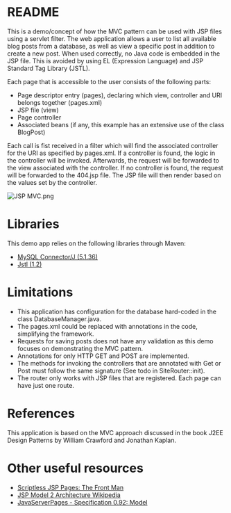 # README #

This is a demo/concept of how the MVC pattern can be used with JSP files using a servlet filter.
The web application allows a user to list all available blog posts from a database, as well as view a specific post in addition to create a new post. 
When used correctly, no Java code is embedded in the JSP file. This is avoided by using EL (Expression Language) and JSP Standard Tag Library (JSTL).

Each page that is accessible to the user consists of the following parts:

* Page descriptor entry (pages), declaring which view, controller and URI belongs together (pages.xml)
* JSP file (view)
* Page controller
* Associated beans (if any, this example has an extensive use of the class BlogPost)

Each call is fist received in a filter which will find the associated controller for the URI as specified by pages.xml. If a controller is found, the logic in the controller will be invoked. Afterwards, the request will be forwarded to the view associated with the controller. If no controller is found, the request will be forwarded to the 404.jsp file. The JSP file will then render based on the values set by the controller. 

![JSP MVC.png](https://bitbucket.org/repo/jBk4a8/images/1139313143-JSP%20MVC.png)

# Libraries #
This demo app relies on the following libraries through Maven:

* [MySQL Connector/J (5.1.36) ](http://mvnrepository.com/artifact/mysql/mysql-connector-java/5.1.36)
* [Jstl (1.2)](http://mvnrepository.com/artifact/javax.servlet/jstl/1.2) 

# Limitations #

* This application has configuration for the database hard-coded in the class DatabaseManager.java.
* The pages.xml could be replaced with annotations in the code, simplifying the framework.
* Requests for saving posts does not have any validation as this demo focuses on demonstrating the MVC pattern.
* Annotations for only HTTP GET and POST are implemented.
* The methods for invoking the controllers that are annotated with Get or Post must follow the same signature (See todo in SiteRouter::init).
* The router only works with JSP files that are registered. Each page can have just one route.

# References #
This application is based on the MVC approach discussed in the book J2EE Design Patterns by William Crawford and Jonathan Kaplan.

# Other useful resources #

* [Scriptless JSP Pages: The Front Man](http://www.javaranch.com/journal/200603/frontman.html)
* [JSP Model 2 Architecture Wikipedia](https://en.wikipedia.org/wiki/JSP_model_2_architecture)
* [JavaServerPages - Specification 0.92: Model](http://www.kirkdorffer.com/jspspecs/jsp092.html#model)